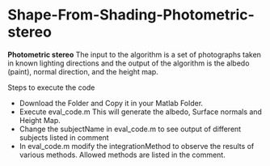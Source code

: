 # Shape-From-Shading-Photometric-stereo
**Photometric stereo** The input to the algorithm is a set of photographs taken in known lighting directions and the output of the algorithm is the albedo (paint), normal direction, and the height map.

Steps to execute the code
- Download the Folder and Copy it in your Matlab Folder.
- Execute eval_code.m This will generate the albedo, Surface normals and Height Map.
- Change the subjectName in eval_code.m  to see output of different subjects listed in comment
- In eval_code.m modify the integrationMethod to observe the results of various methods. Allowed methods are listed in the comment.

